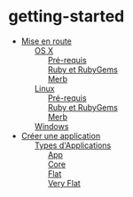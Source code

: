 # getting-started

<ul class='toc'>
	<li><a href='/fr/getting-started/instructions'>Mise en route</a>
		<ul style='list-style: none;'>
			<li><a href='/fr/getting-started/instructions#os_x'>OS X</a>
				<ul style='list-style: none;'>
					<li><a href='/fr/getting-started/instructions#prérequis'>Pré-requis</a></li>
					<li><a href='/fr/getting-started/instructions#ruby_et_rubygems'>Ruby et RubyGems</a></li>
					<li><a href='/fr/getting-started/instructions#merb'>Merb</a></li>
				</ul>
			</li>
			<li><a href='/fr/getting-started/instructions#linux'>Linux</a>
				<ul style='list-style: none;'>
					<li><a href='/fr/getting-started/instructions#prérequis'>Pré-requis</a></li>
					<li><a href='/fr/getting-started/instructions#ruby_et_rubygems'>Ruby et RubyGems</a></li>
					<li><a href='/fr/getting-started/instructions#merb'>Merb</a></li>
				</ul>
			</li>
			<li><a href='/fr/getting-started/instructions#windows'>Windows</a></li>
		</ul>
	</li>
	<li><a href='/fr/getting-started/generate-an-application'>Créer une application</a>
		<ul style='list-style: none;'>
			<li><a href='/fr/getting-started/generate-an-application#types_dapplications'>Types d'Applications</a>
				<ul style='list-style: none;'>
					<li><a href='/fr/getting-started/generate-an-application#app'>App</a></li>
					<li><a href='/fr/getting-started/generate-an-application#core'>Core</a></li>
					<li><a href='/fr/getting-started/generate-an-application#flat'>Flat</a></li>
					<li><a href='/fr/getting-started/generate-an-application#very_flat'>Very Flat</a></li>
				</ul>
			</li>
		</ul>
	</li>
</ul> 
